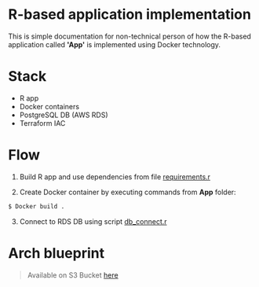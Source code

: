 # R-based application implementation

This is simple documentation for non-technical person of how the R-based application called **'App'** is implemented using Docker technology. 

# Stack

- R app
- Docker containers
- PostgreSQL DB (AWS RDS)
- Terraform IAC

# Flow

1. Build R app and use dependencies from file [requirements.r](https://github.com/pchmielecki87/R/blob/main/App/requirements.r)

2. Create Docker container by executing commands from **App** folder:

```sh
$ Docker build .
```

3. Connect to RDS DB using script [db_connect.r](https://github.com/pchmielecki87/R/blob/main/App/db_connect.r)

# Arch blueprint

> Available on S3 Bucket [here](https://techbrain-data-bucket.s3-eu-west-1.amazonaws.com/simple-R-example/simple-R-RDS-arch.png)